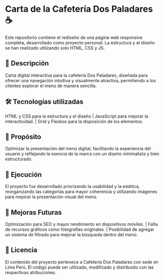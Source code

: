 # Carta de la Cafetería Dos Paladares ☕️
Este repositorio contiene el rediseño de una página web responsive completa, desarrollado como proyecto personal. La estructura y el diseño se han realizado utilizando solo HTML, CSS y JS.

## 📌 Descripción
Carta digital interactiva para la cafetería Dos Paladares, diseñada para ofrecer una navegación intuitiva y visualmente atractiva, permitiendo a los clientes explorar el menú de manera sencilla.

## 🛠️ Tecnologías utilizadas
HTML y CSS para la estructura y el diseño | JavaScript para mejorar la interactividad. | Grid y Flexbox para la disposición de los elementos.

## 🎯 Propósito
Optimizar la presentación del menú digital, facilitando la experiencia del usuario y reflejando la esencia de la marca con un diseño minimalista y bien estructurado.

## 🚀 Ejecución
El proyecto fue desarrollado priorizando la usabilidad y la estética, reorganizando las categorías para mayor coherencia y utilizando imágenes para mejorar la presentación visual del menú.

## 🔧 Mejoras Futuras
Optimización para SEO y mayor rendimiento en dispositivos móviles. | Falta de recursos gráficos como fotografías originales. | Posibilidad de agregar un sistema de filtrado para mejorar la búsqueda dentro del menú.

## 📜 Licencia
El contenido del proyecto pertenece a Cafetería Dos Paladares con sede en Lima Perú. El código puede ser utilizado, modificado y distribuido con las respectivas atribuciones.
